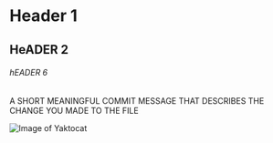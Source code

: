 # Header 1
## HeADER 2
###### hEADER 6

A SHORT MEANINGFUL COMMIT MESSAGE THAT DESCRIBES THE CHANGE YOU MADE TO THE FILE

![Image of Yaktocat](https://octodex.github.com/images/yaktocat.png)
